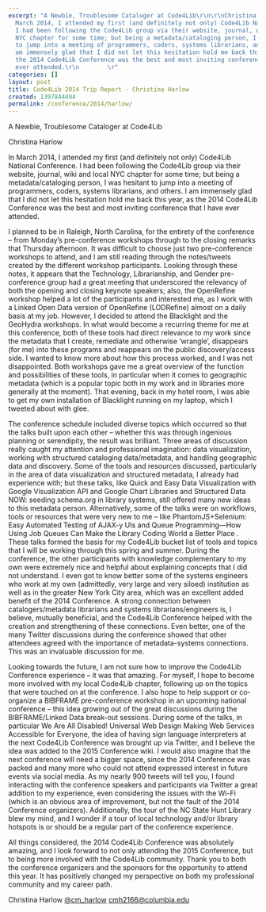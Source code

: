 ```yaml
---
excerpt: "A Newbie, Troublesome Cataloger at Code4Lib\r\n\r\nChristina Harlow\r\n\r\nIn
  March 2014, I attended my first (and definitely not only) Code4Lib National Conference.
  I had been following the Code4Lib group via their website, journal, wiki and local
  NYC chapter for some time; but being a metadata/cataloging person, I was hesitant
  to jump into a meeting of programmers, coders, systems librarians, and others. I
  am immensely glad that I did not let this hesitation hold me back this year, as
  the 2014 Code4Lib Conference was the best and most inviting conference that I have
  ever attended.\r\n        \r"
categories: []
layout: post
title: Code4Lib 2014 Trip Report - Christina Harlow
created: 1397844494
permalink: /conference/2014/harlow/
---
```

A Newbie, Troublesome Cataloger at Code4Lib

Christina Harlow

In March 2014, I attended my first (and definitely not only) Code4Lib National Conference. I had been following the Code4Lib group via their website, journal, wiki and local NYC chapter for some time; but being a metadata/cataloging person, I was hesitant to jump into a meeting of programmers, coders, systems librarians, and others. I am immensely glad that I did not let this hesitation hold me back this year, as the 2014 Code4Lib Conference was the best and most inviting conference that I have ever attended.
        
I planned to be in Raleigh, North Carolina, for the entirety of the conference – from Monday’s pre-conference workshops through to the closing remarks that Thursday afternoon. It was difficult to choose just two pre-conference workshops to attend, and I am still reading through the notes/tweets created by the different workshop participants. Looking through these notes, it appears that the Technology, Librarianship, and Gender pre-conference group had a great meeting that underscored the relevancy of both the opening and closing keynote speakers; also, the OpenRefine workshop helped a lot of the participants and interested me, as I work with a Linked Open Data version of OpenRefine (LODRefine) almost on a daily basis at my job. However, I decided to attend the Blacklight and the GeoHydra workshops. In what would become a recurring theme for me at this conference, both of these tools had direct relevance to my work since the metadata that I create, remediate and otherwise ‘wrangle’, disappears (for me) into these programs and reappears on the public discovery/access side. I wanted to know more about how this process worked, and I was not disappointed. Both workshops gave me a great overview of the function and possibilities of these tools, in particular when it comes to geographic metadata (which is a popular topic both in my work and in libraries more generally at the moment). That evening, back in my hotel room, I was able to get my own installation of Blacklight running on my laptop, which I tweeted about with glee.

The conference schedule included diverse topics which occurred so that the talks built upon each other – whether this was through ingenious planning or serendipity, the result was brilliant. Three areas of discussion really caught my attention and professional imagination: data visualization, working with structured cataloging data/metadata, and handling geographic data and discovery. Some of the tools and resources discussed, particularly in the area of data visualization and structured metadata, I already had experience with; but these talks, like Quick and Easy Data Visualization with Google Visualization API and Google Chart Libraries and Structured Data NOW: seeding schema.org in library systems, still offered many new ideas to this metadata person. Alternatively, some of the talks were on workflows, tools or resources that were very new to me – like PhantomJS+Selenium: Easy Automated Testing of AJAX-y UIs and Queue Programming—How Using Job Queues Can Make the Library Coding World a Better Place . These talks formed the basis for my Code4Lib bucket list of tools and topics that I will be working through this spring and summer. During the conference, the other participants with knowledge complementary to my own were extremely nice and helpful about explaining concepts that I did not understand. I even got to know better some of the systems engineers who work at my own (admittedly, very large and very siloed) institution as well as in the greater New York City area, which was an excellent added benefit of the 2014 Conference. A strong connection between catalogers/metadata librarians and systems librarians/engineers is, I believe, mutually beneficial, and the Code4Lib Conference helped with the creation and strengthening of these connections. Even better, one of the many Twitter discussions during the conference showed that other attendees agreed with the importance of metadata-systems connections. This was an invaluable discussion for me.

Looking towards the future, I am not sure how to improve the Code4Lib Conference experience – it was that amazing. For myself, I hope to become more involved with my local Code4Lib chapter, following up on the topics that were touched on at the conference. I also hope to help support or co-organize a BIBFRAME pre-conference workshop in an upcoming national conference – this idea growing out of the great discussions during the BIBFRAME/Linked Data break-out sessions. During some of the talks, in particular We Are All Disabled! Universal Web Design Making Web Services Accessible for Everyone, the idea of having sign language interpreters at the next Code4Lib Conference was brought up via Twitter, and I believe the idea was added to the 2015 Conference wiki. I would also imagine that the next conference will need a bigger space, since the 2014 Conference was packed and many more who could not attend expressed interest in future events via social media. As my nearly 900 tweets will tell you, I found interacting with the conference speakers and participants via Twitter a great addition to my experience, even considering the issues with the Wi-Fi (which is an obvious area of improvement, but not the fault of the 2014 Conference organizers). Additionally, the tour of the NC State Hunt Library blew my mind, and I wonder if a tour of local technology and/or library hotspots is or should be a regular part of the conference experience.
        
All things considered, the 2014 Code4Lib Conference was absolutely amazing, and I look forward to not only attending the 2015 Conference, but to being more involved with the Code4Lib community. Thank you to both the conference organizers and the sponsors for the opportunity to attend this year. It has positively changed my perspective on both my professional community and my career path.

Christina Harlow
<a href="https://twitter.com/cm_harlow">@cm_harlow</a>
cmh2166@columbia.edu
